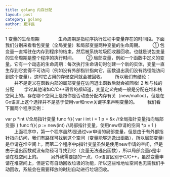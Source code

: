 ```yaml
---
title: golang 内存分配
layout: post
category: golang
author: 夏泽民
---
```

1 变量的生命周期　　 
　　生命周期是指程序执行过程中变量存在的时间段。下面我们分别来看看包变量（全局变量）和局部变量两种变量的生命周期。 
　　① 包变量一直常驻在内存到程序的结束，然后被系统垃圾回收器回收。也就是说包变量的生命周期是整个程序的执行时间。 
　　② 局部变量，例如一个函数中定义的变量。它有一个动态的生命周期：每次执行生命语句时创建一个新的实体，变量一直生存到它变得不可访问（例如没有外部指针指向它，函数退出我们没有路径能访问到这个变量），这时它占用的存储空间就会被回收。 
　　所以我们有结论： 
　　并不是定义在函数内部的局部变量在访问退出函数后就会被回收! 
2 堆与栈的分配 
　　学过其他诸如C/C++语言的都知道，变量定义完成一般是分配在堆和栈空间上的。存在哪个空间上是跟你是否动态分配内存有关（new/malloc）。但是在Go语言上这个选择并不是基于使用var和new关键字来声明变量的。 
　　我们看下面两个程序实例：

var p *int    //全局指针变量
func f(){
    var i int
    i = 1
    p = &x    //全局指针变量指向局部变量i
}
func f(){
    p := new(int) //局部指针变量，使用new申请的空间
    *p = 1
}
　　上面程序中，第一个程序虽然i是通过var申请的局部变量，但是由于有外部指针指向访问，我们有路径可找到这个空间（变量能够逃逸出函数），所以局部变量i是申请在堆空间上。而第二个程序中p指针变量虽然是使用new申请的空间，但是由于退出函数就没有路径可寻找到它（变量无法逃出函数），所以局部变量p是申请在栈空间上的。 
　　另外我需要提的一点，Go语言区别于C/C++，虽然变量申请在堆空间上，但是它有自动回收垃圾的功能，所以这些堆地址空间也无需我们手动回收，系统会在需要释放的时刻自动进行垃圾回收。

